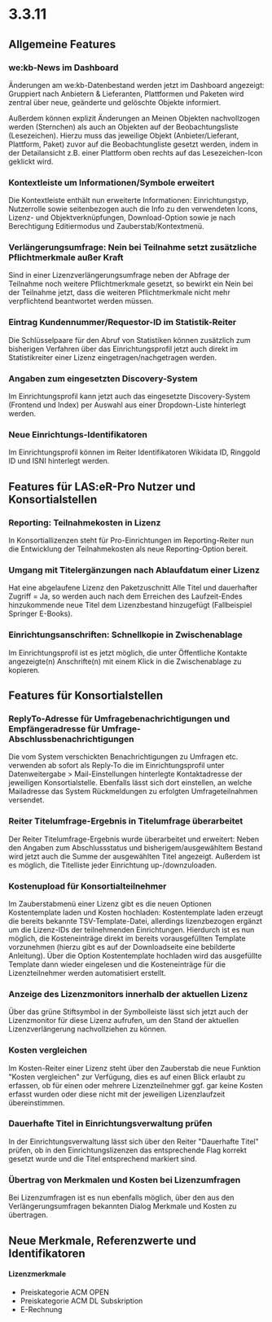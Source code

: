 
# 3.3.11

## Allgemeine Features

### we:kb-News im Dashboard

Änderungen am we:kb-Datenbestand werden jetzt im Dashboard angezeigt: Gruppiert nach Anbietern & Lieferanten, Plattformen und Paketen wird zentral über neue, geänderte und gelöschte Objekte informiert.

Außerdem können explizit Änderungen an Meinen Objekten nachvollzogen werden (Sternchen) als auch an Objekten auf der Beobachtungsliste (Lesezeichen). Hierzu muss das jeweilige Objekt (Anbieter/Lieferant, Plattform, Paket) zuvor auf die Beobachtungliste gesetzt werden, indem in der Detailansicht z.B. einer Plattform oben rechts auf das Lesezeichen-Icon geklickt wird.

### Kontextleiste um Informationen/Symbole erweitert

Die Kontextleiste enthält nun erweiterte Informationen: Einrichtungstyp, Nutzerrolle sowie seitenbezogen auch die Info zu den verwendeten Icons, Lizenz- und Objektverknüpfungen, Download-Option sowie je nach Berechtigung Editiermodus und Zauberstab/Kontextmenü.

### Verlängerungsumfrage: Nein bei Teilnahme setzt zusätzliche Pflichtmerkmale außer Kraft

Sind in einer Lizenzverlängerungsumfrage neben der Abfrage der Teilnahme noch weitere Pflichtmerkmale gesetzt, so bewirkt ein Nein bei der Teilnahme jetzt, dass die weiteren Pflichtmerkmale nicht mehr verpflichtend beantwortet werden müssen.

### Eintrag Kundennummer/Requestor-ID im Statistik-Reiter

Die Schlüsselpaare für den Abruf von Statistiken können zusätzlich zum bisherigen Verfahren über das Einrichtungsprofil jetzt auch direkt im Statistikreiter einer Lizenz eingetragen/nachgetragen werden.

### Angaben zum eingesetzten Discovery-System

Im Einrichtungsprofil kann jetzt auch das eingesetzte Discovery-System (Frontend und Index) per Auswahl aus einer Dropdown-Liste hinterlegt werden.

### Neue Einrichtungs-Identifikatoren

Im Einrichtungsprofil können im Reiter Identifikatoren Wikidata ID, Ringgold ID und ISNI hinterlegt werden.


## Features für LAS:eR-Pro Nutzer und Konsortialstellen

### Reporting: Teilnahmekosten in Lizenz

In Konsortiallizenzen steht für Pro-Einrichtungen im Reporting-Reiter nun die Entwicklung der Teilnahmekosten als neue Reporting-Option bereit.

### Umgang mit Titelergänzungen nach Ablaufdatum einer Lizenz

Hat eine abgelaufene Lizenz den Paketzuschnitt Alle Titel und dauerhafter Zugriff = Ja, so werden auch nach dem Erreichen des Laufzeit-Endes hinzukommende neue Titel dem Lizenzbestand hinzugefügt (Fallbeispiel Springer E-Books).

### Einrichtungsanschriften: Schnellkopie in Zwischenablage

Im Einrichtungsprofil ist es jetzt möglich, die unter Öffentliche Kontakte angezeigte(n) Anschrifte(n) mit einem Klick in die Zwischenablage zu kopieren.

## Features für Konsortialstellen

### ReplyTo-Adresse für Umfragebenachrichtigungen und Empfängeradresse für Umfrage-Abschlussbenachrichtigungen

Die vom System verschickten Benachrichtigungen zu Umfragen etc. verwenden ab sofort als Reply-To die im Einrichtungsprofil unter Datenweitergabe > Mail-Einstellungen hinterlegte Kontaktadresse der jeweiligen Konsortialstelle. Ebenfalls lässt sich dort einstellen, an welche Mailadresse das System Rückmeldungen zu erfolgten Umfrageteilnahmen versendet.

### Reiter Titelumfrage-Ergebnis in Titelumfrage überarbeitet

Der Reiter Titelumfrage-Ergebnis wurde überarbeitet und erweitert: Neben den Angaben zum Abschlussstatus und bisherigem/ausgewähltem Bestand wird jetzt auch die Summe der ausgewählten Titel angezeigt. Außerdem ist es möglich, die Titelliste jeder Einrichtung up-/downzuloaden.

### Kostenupload für Konsortialteilnehmer

Im Zauberstabmenü einer Lizenz gibt es die neuen Optionen Kostentemplate laden und Kosten hochladen: Kostentemplate laden erzeugt die bereits bekannte TSV-Template-Datei, allerdings lizenzbezogen ergänzt um die Lizenz-IDs der teilnehmenden Einrichtungen. Hierdurch ist es nun möglich, die Kosteneinträge direkt im bereits vorausgefüllten Template vorzunehmen (hierzu gibt es auf der Downloadseite eine bebilderte Anleitung). Über die Option Kostentemplate hochladen wird das ausgefüllte Template dann wieder eingelesen und die Kosteneinträge für die Lizenzteilnehmer werden automatisiert erstellt.

### Anzeige des Lizenzmonitors innerhalb der aktuellen Lizenz

Über das grüne Stiftsymbol in der Symbolleiste lässt sich jetzt auch der Lizenzmonitor für diese Lizenz aufrufen, um den Stand der aktuellen Lizenzverlängerung nachvollziehen zu können.

### Kosten vergleichen

Im Kosten-Reiter einer Lizenz steht über den Zauberstab die neue Funktion "Kosten vergleichen" zur Verfügung, dies es auf einen Blick erlaubt zu erfassen, ob für einen oder mehrere Lizenzteilnehmer ggf. gar keine Kosten erfasst wurden oder diese nicht mit der jeweiligen Lizenzlaufzeit übereinstimmen.

### Dauerhafte Titel in Einrichtungsverwaltung prüfen

In der Einrichtungsverwaltung lässt sich über den Reiter "Dauerhafte Titel" prüfen, ob in den Einrichtungslizenzen das entsprechende Flag korrekt gesetzt wurde und die Titel entsprechend markiert sind.

### Übertrag von Merkmalen und Kosten bei Lizenzumfragen

Bei Lizenzumfragen ist es nun ebenfalls möglich, über den aus den Verlängerungsumfragen bekannten Dialog Merkmale und Kosten zu übertragen.

## Neue Merkmale, Referenzwerte und Identifikatoren

#### Lizenzmerkmale

* Preiskategorie ACM OPEN
* Preiskategorie ACM DL Subskription
* E-Rechnung


